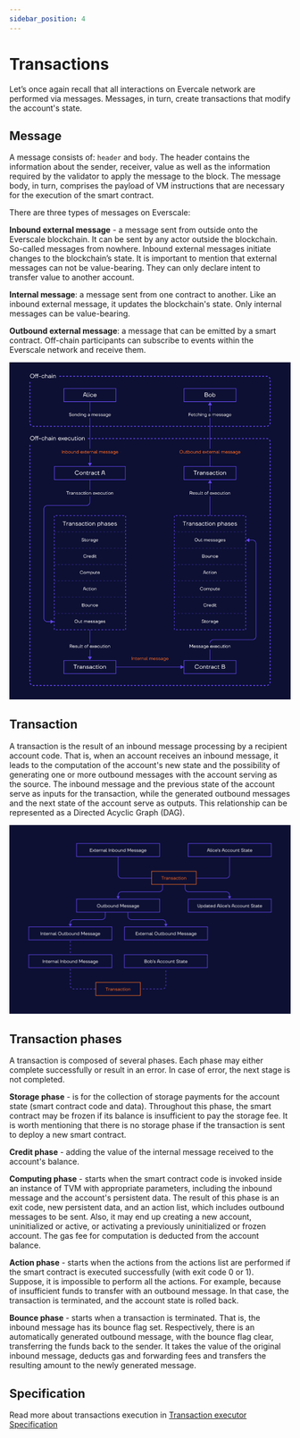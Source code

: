 ```yaml
---
sidebar_position: 4
---
```



# Transactions

Let’s once again recall that all interactions on Evercale network are performed via messages. Messages, in turn, create transactions that modify the account's state. 

## Message

A message consists of: `header` and `body`. The header contains the information about the sender, receiver, value as well as the information required by the validator to apply the message to the block. The message body, in turn, comprises the payload of VM instructions that are necessary for the execution of the smart contract.

There are three types of messages on Everscale:

**Inbound external message** - a message sent from outside onto the Everscale blockchain. It can be sent by any actor outside the blockchain. So-called messages from nowhere. Inbound external messages initiate changes to the blockchain’s state. It is important to mention that external messages can not be value-bearing. They can only declare intent to transfer value to another account.

**Internal message**: a message sent from one contract to another. Like an inbound external message, it updates the blockchain's state. Only internal messages can be value-bearing.

**Outbound external message**: a message that can be emitted by a smart contract. Off-chain participants can subscribe to events within the Everscale network and receive them.

![](img/tp-1.svg)

## Transaction​

A transaction is the result of an inbound message processing by a recipient account code. That is, when an account receives an inbound message, it leads to the computation of the account's new state and the possibility of generating one or more outbound messages with the account serving as the source. The inbound message and the previous state of the account serve as inputs for the transaction, while the generated outbound messages and the next state of the account serve as outputs. This relationship can be represented as a Directed Acyclic Graph (DAG).

![](img/tp-2.svg)

## Transaction phases

A transaction is composed of several phases. Each phase may either complete successfully or result in an error. In case of error, the next stage is not completed.

**Storage phase** - is for the collection of storage payments for the account state (smart contract code and data). Throughout this phase, the smart contract may be frozen if its balance is insufficient to pay the storage fee. It is worth mentioning that there is no storage phase if the transaction is sent to deploy a new smart contract.

**Credit phase** - adding the value of the internal message received to the account's balance.

**Computing phase** - starts when the smart contract code is invoked inside an instance of TVM with appropriate parameters, including the inbound message and the account's persistent data. The result of this phase is an exit code, new persistent data, and an action list, which includes outbound messages to be sent. Also, it may end up creating a new account, uninitialized or active, or activating a previously uninitialized or frozen account. The gas fee for computation is deducted from the account balance.

**Action phase** - starts when the actions from the actions list are performed if the smart contract is executed successfully (with exit code 0 or 1). Suppose, it is impossible to perform all the actions. For example, because of insufficient funds to transfer with an outbound message. In that case, the transaction is terminated, and the account state is rolled back.

**Bounce phase** - starts when a transaction is terminated. That is, the inbound message has its bounce flag set. Respectively, there is an automatically generated outbound message, with the bounce flag clear, transferring the funds back to the sender. It takes the value of the original inbound message, deducts gas and forwarding fees and transfers the resulting amount to the newly generated message. 

## Specification

Read more about transactions execution in [Transaction executor Specification](../spec/executor.md#transaction)